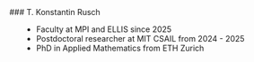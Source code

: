 <head>
  <style>
    /* default / laptop */
    ul.flex-indent {
      margin-left: 1.5rem;
      padding-left: 1.5rem;
    }

    /* phones & small tablets */
    @media (max-width: 600px) {
      ul.flex-indent {
        margin-left: 0.8rem;
        padding-left: 0.8rem;
      }
    }
  </style>
</head>

<body>
### T. Konstantin Rusch
<ul class="flex-indent">
<li>Faculty at MPI and ELLIS since 2025</li>
  <li>Postdoctoral researcher at MIT CSAIL from 2024 - 2025</li>
  <li>PhD in Applied Mathematics from ETH Zurich</li>
</body>
